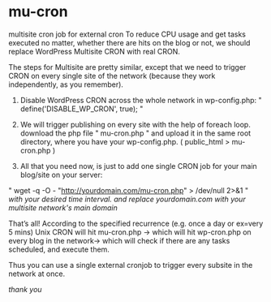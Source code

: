 # mu-cron
multisite cron job for external cron
To reduce CPU usage and get tasks executed no matter, whether there are hits on the blog or not, we should replace WordPress Multisite CRON with real CRON.

The steps for Multisite are pretty similar, except that we need to trigger CRON on every single site of the network (because they work independently, as you remember).

1. Disable WordPress CRON across the whole network in wp-config.php: 
" define('DISABLE_WP_CRON', true); "

2. We will trigger publishing on every site with the help of foreach loop.
   download the php file " mu-cron.php " and upload it in the same root directory, where you have your wp-config.php.
   ( public_html > mu-cron.php )
   
3. All that you need now, is just to add one single CRON job for your main blog/site on your server:   

  " wget -q -O - "http://yourdomain.com/mu-cron.php" > /dev/null 2>&1 "
  *with your desired time interval. and replace yourdomain.com with your multisite network's main domain*

That’s all! According to the specified recurrence (e.g. once a day or ex=very 5 mins) Unix CRON will hit
mu-cron.php -> which will hit wp-cron.php on every blog in the network-> which will check if there are any tasks scheduled, and execute them.

Thus you can use a single external cronjob to trigger every subsite in the network at once.

*thank you*



